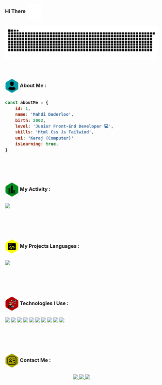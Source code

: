 <h3>Hi There <img width="50px" align="center" src="https://raw.githubusercontent.com/mahdibaderloo/mahdibaderloo/f1c174bc2eda5816614ee5184f948e3633f85786/hand-shake-svgrepo-com.svg" /><h3/>

<img align="center" src="https://raw.githubusercontent.com/mahdibaderloo/mahdibaderloo/a6d8a7feb33db2bf8d3cdb180ffb57be4fa0ec40/github-user-contribution.svg" />

<br>
<br>
<br>

<h3><img width="45px" align="center" src="https://raw.githubusercontent.com/mahdibaderloo/mahdibaderloo/168c99eb420b32c8a590297f09d3378245b935dc/person-2-svgrepo-com.svg" /> About Me : <h3/>

```javascript
const aboutMe = {
    id: 1,
    name: 'Mahdi Baderloo',
    birth: 2002,
    level: 'Junior Front-End Developer 💻',
    skills: 'Html Css Js Tailwind',
    uni: 'Karaj (Computer)'
    isLearning: true,
}
```
<br>
<br>
<br>

<h3><img width="45px" align="center" src="https://raw.githubusercontent.com/mahdibaderloo/mahdibaderloo/69e285059d61381f5a0110b67d0050d536a210f3/chart-svgrepo-com.svg" /> My Activity : <h3/>

![](https://github-readme-stats.vercel.app/api?username=mahdibaderloo&show_icons=true&theme=tokyonight)

<br>
<br>
<br>

<h3><img width="45px" align="center" src="https://raw.githubusercontent.com/mahdibaderloo/mahdibaderloo/48c7e3f678a731d2b6bfa835cedc9ccc2d34a161/coding.svg" /> My Projects Languages : <h3/>

![](https://github-readme-stats.vercel.app/api/top-langs/?username=mahdibaderloo&langs_count=8)

<br>
<br>
<br>

<h3><img width="45px" align="center" src="https://raw.githubusercontent.com/mahdibaderloo/mahdibaderloo/e7afa5dca36c11112802840a2a983fb4813a4e94/connection-internet-communication-svgrepo-com.svg" /> Technologies I Use : <h3/>

![](https://img.shields.io/badge/HTML5-E34F26?style=for-the-badge&logo=html5&logoColor=white)
![](https://img.shields.io/badge/CSS3-1572B6?style=for-the-badge&logo=css3&logoColor=white)
![](https://img.shields.io/badge/JavaScript-323330?style=for-the-badge&logo=javascript&logoColor=F7DF1E)
![](https://img.shields.io/badge/Tailwind_CSS-38B2AC?style=for-the-badge&logo=tailwind-css&logoColor=white)
![](https://img.shields.io/badge/GIT-E44C30?style=for-the-badge&logo=git&logoColor=white)
![](https://img.shields.io/badge/GitHub-100000?style=for-the-badge&logo=github&logoColor=white)
![](https://img.shields.io/badge/GitLab-330F63?style=for-the-badge&logo=gitlab&logoColor=white)
![](https://img.shields.io/badge/npm-CB3837?style=for-the-badge&logo=npm&logoColor=white)
![](https://img.shields.io/badge/VSCode-0078D4?style=for-the-badge&logo=visual%20studio%20code&logoColor=white)
![](https://img.shields.io/badge/Adobe%20Photoshop-31A8FF?style=for-the-badge&logo=Adobe%20Photoshop&logoColor=black)

<br>
<br>
<br>

<h3><img width="45px" align="center" src="https://raw.githubusercontent.com/mahdibaderloo/mahdibaderloo/e7afa5dca36c11112802840a2a983fb4813a4e94/personalcard-svgrepo-com.svg" /> Contact Me : <h3/>
    
<p align="center">
    <a href="https://www.instagram.com/mahdi.baderloo">
    <img src="https://img.shields.io/badge/Instagram-mahdi.baderloo-purple?style=flat&logo=instagram" />
    <a/>
    <a href="https://t.me/mahdibaderloo">
    <img src="https://img.shields.io/badge/Telegram-mahdibaderloo-blue?style=flat&logo=telegram" />
    <a/>
    <a href="https://mailto:mahdi.baderloo.230@gmail.com">
    <img src="https://img.shields.io/badge/Gmail-mahdi.baderloo.230@gmail.com-red?style=flat&logo=gmail" />
    <a/>
<p/>

